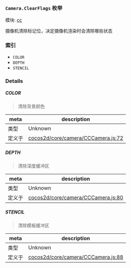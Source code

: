 ### `Camera.ClearFlags` 枚举



模块: [cc](../modules/cc.md)


摄像机清除标记位，决定摄像机渲染时会清除哪些状态


### 索引
  - `COLOR`
  - `DEPTH`
  - `STENCIL`

### Details


##### COLOR

> 清除背景颜色

| meta | description |
|------|-------------|
| 类型 | Unknown |
| 定义于 | [cocos2d/core/camera/CCCamera.js:72](https://github.com/cocos-creator/engine/blob/33d0b730a5a6ed8ad09bd24f16c009cf509ff90b/cocos2d/core/camera/CCCamera.js#L72) |



##### DEPTH

> 清除深度缓冲区

| meta | description |
|------|-------------|
| 类型 | Unknown |
| 定义于 | [cocos2d/core/camera/CCCamera.js:80](https://github.com/cocos-creator/engine/blob/33d0b730a5a6ed8ad09bd24f16c009cf509ff90b/cocos2d/core/camera/CCCamera.js#L80) |



##### STENCIL

> 清除模板缓冲区

| meta | description |
|------|-------------|
| 类型 | Unknown |
| 定义于 | [cocos2d/core/camera/CCCamera.js:88](https://github.com/cocos-creator/engine/blob/33d0b730a5a6ed8ad09bd24f16c009cf509ff90b/cocos2d/core/camera/CCCamera.js#L88) |


